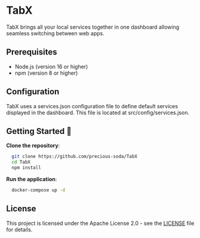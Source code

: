 # TabX
TabX brings all your local services together in one dashboard allowing seamless switching between web apps.

## Prerequisites
- Node.js (version 16 or higher)
- npm (version 8 or higher)

## Configuration
TabX uses a services.json configuration file to define default services displayed in the dashboard. This file is located at src/config/services.json.

## Getting Started 🚀
**Clone the repository**:
```bash
  git clone https://github.com/precious-soda/TabX
  cd TabX
  npm install
```

**Run the application**:
```bash
  docker-compose up -d
```

## License
This project is licensed under the Apache License 2.0 - see the [LICENSE](LICENSE) file for details.





